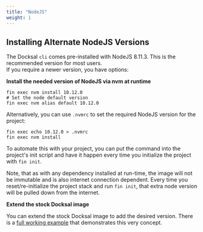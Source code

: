 ```yaml
---
title: "NodeJS"
weight: 1
---
```


## Installing Alternate NodeJS Versions

The Docksal `cli` comes pre-installed with NodeJS 8.11.3. This is the recommended version for most users.  
If you require a newer version, you have options:

**Install the needed version of NodeJS via nvm at runtime**

```
fin exec nvm install 10.12.0
# Set the node default version
fin exec nvm alias default 10.12.0
```

Alternatively, you can use `.nvmrc` to set the required NodeJS version for the project:
```
fin exec echo 10.12.0 > .nvmrc
fin exec nvm install
```

To automate this with your project, you can put the command into the project's init script and have it happen 
every time you initialize the project with `fin init`.

Note, that as with any dependency installed at run-time, the image will not be immutable and is also internet connection 
dependent. Every time you reset/re-initialize the project stack and run `fin init`, that extra node version will be 
pulled down from the internet.

**Extend the stock Docksal image**

You can extend the stock Docksal image to add the desired version. There is a [full working example](https://github.com/docksal/example-nodejs)
that demonstrates this very concept.
